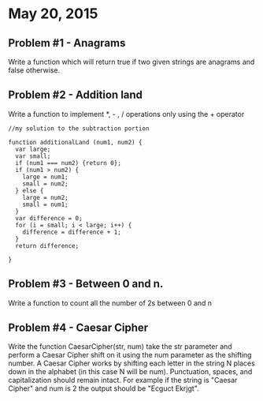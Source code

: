 <h1>May 20, 2015</h1>

<h2>Problem #1 - Anagrams</h2>

<p>Write a function which will return true if two given strings are anagrams and false otherwise.</p>

<h2>Problem #2 - Addition land</h2>

<p>Write a function to implement *, - , / operations only using the + operator</p>

```
//my solution to the subtraction portion

function additionalLand (num1, num2) {
  var large;
  var small;
  if (num1 === num2) {return 0};
  if (num1 > num2) {
    large = num1;
    small = num2;
  } else {
    large = num2;
    small = num1;               
  }
  var difference = 0;
  for (i = small; i < large; i++) {    
    difference = difference + 1;                                  
  }
  return difference;        
                                                                 
}

```

<h2>Problem #3 - Between 0 and n.</h2>


<p>Write a function to count all the number of 2s between 0 and n</p>

<h2>Problem #4 - Caesar Cipher</h2>
<p>Write the function CaesarCipher(str, num) take the str parameter and perform a Caesar Cipher shift on it using the num parameter as the shifting number. A Caesar Cipher works by shifting each letter in the string N places down in the alphabet (in this case N will be num). Punctuation, spaces, and capitalization should remain intact. For example if the string is "Caesar Cipher" and num is 2 the output should be "Ecguct Ekrjgt". </p>
